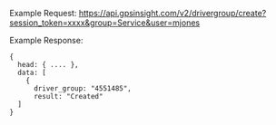 Example Request: https://api.gpsinsight.com/v2/drivergroup/create?session_token=xxxx&group=Service&user=mjones

Example Response:

    {
      head: { .... },
      data: [
        {
          driver_group: "4551485",
          result: "Created"
      ]
    }
